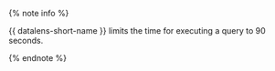 {% note info %}

{{ datalens-short-name }} limits the time for executing a query to 90 seconds.

{% endnote %}